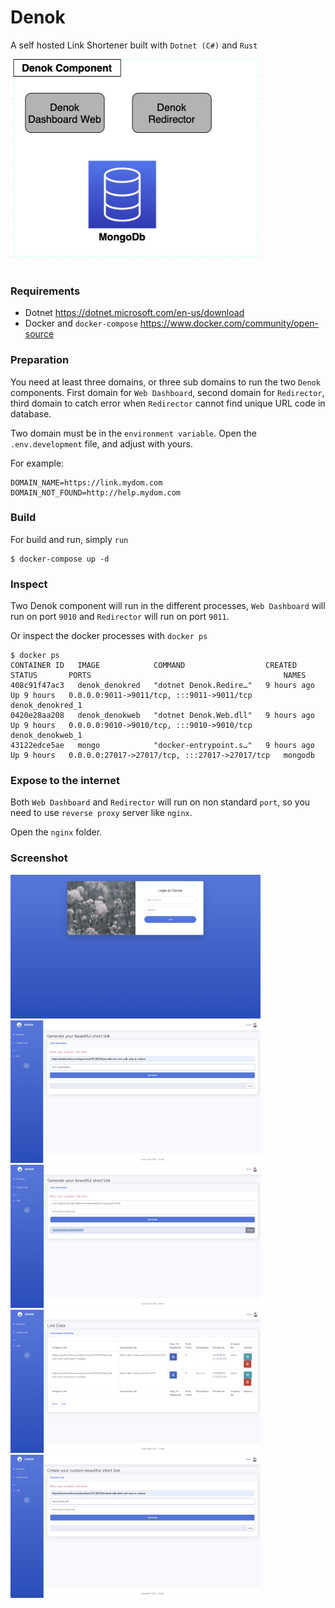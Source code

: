 # Denok

A self hosted Link Shortener built with `Dotnet (C#)` and `Rust`

[<img src="./assets/denok_arch.png" width="400">](https://github.com/wuriyanto48)
<br/><br/>

### Requirements
- Dotnet https://dotnet.microsoft.com/en-us/download
- Docker and `docker-compose` https://www.docker.com/community/open-source

### Preparation
You need at least three domains, or three sub domains to run the two `Denok` components.
First domain for `Web Dashboard`, second domain for `Redirector`, 
third domain to catch error when `Redirector` cannot find unique URL code in database. 

Two domain must be in the `environment variable`. Open the `.env.development` file, and adjust with yours.

For example:
```
DOMAIN_NAME=https://link.mydom.com
DOMAIN_NOT_FOUND=http://help.mydom.com
```

### Build
For build and run, simply `run`
```shell
$ docker-compose up -d
```

### Inspect
Two Denok component will run in the different processes, `Web Dashboard` will run on port `9010` 
and `Redirector` will run on port `9011`.

Or inspect the docker processes with `docker ps`
```shell
$ docker ps
CONTAINER ID   IMAGE            COMMAND                  CREATED       STATUS       PORTS                                           NAMES
408c91f47ac3   denok_denokred   "dotnet Denok.Redire…"   9 hours ago   Up 9 hours   0.0.0.0:9011->9011/tcp, :::9011->9011/tcp       denok_denokred_1
0420e28aa208   denok_denokweb   "dotnet Denok.Web.dll"   9 hours ago   Up 9 hours   0.0.0.0:9010->9010/tcp, :::9010->9010/tcp       denok_denokweb_1
43122edce5ae   mongo            "docker-entrypoint.s…"   9 hours ago   Up 9 hours   0.0.0.0:27017->27017/tcp, :::27017->27017/tcp   mongodb
```

### Expose to the internet
Both `Web Dashboard` and `Redirector` will run on non standard `port`, so you need to use `reverse proxy` server like `nginx`.

Open the `nginx` folder.

### Screenshot
[<img src="./assets/login.png" width="400">](https://github.com/wuriyanto48)
[<img src="./assets/generate_random.png" width="400">](https://github.com/wuriyanto48)
[<img src="./assets/generate_random_result.png" width="400">](https://github.com/wuriyanto48)
[<img src="./assets/list.png" width="400">](https://github.com/wuriyanto48)
[<img src="./assets/generate_custom.png" width="400">](https://github.com/wuriyanto48)